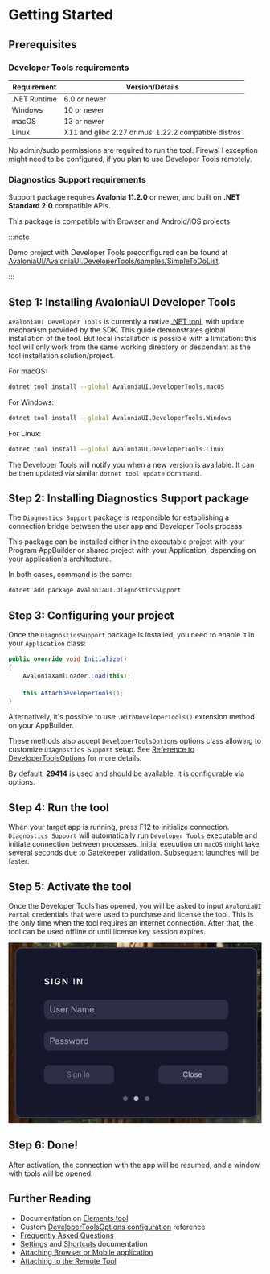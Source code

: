 # Getting Started

## Prerequisites

### Developer Tools requirements

| Requirement | Version/Details |
|------------|-----------------|
| .NET Runtime | 6.0 or newer |
| Windows | 10 or newer |
| macOS | 13 or newer |
| Linux | X11 and glibc 2.27 or musl 1.22.2 compatible distros |

No admin/sudo permissions are required to run the tool. Firewal l exception might need to be configured, if you plan to use Developer Tools remotely.  

### Diagnostics Support requirements

Support package requires **Avalonia 11.2.0** or newer, and built on **.NET Standard 2.0** compatible APIs.

This package is compatible with Browser and Android/iOS projects.

:::note

Demo project with Developer Tools preconfigured can be found at [AvaloniaUI/AvaloniaUI.DeveloperTools/samples/SimpleToDoList](https://github.com/AvaloniaUI/AvaloniaUI.DeveloperTools/tree/main/samples/SimpleToDoList#simpletodolist).

:::

## Step 1: Installing AvaloniaUI Developer Tools

`AvaloniaUI Developer Tools` is currently a native [.NET tool](https://learn.microsoft.com/en-us/dotnet/core/tools/global-tools), with update mechanism provided by the SDK.
This guide demonstrates global installation of the tool. But local installation is possible with a limitation: this tool will only work from the same working directory or descendant as the tool installation solution/project.    

For macOS:

```bash
dotnet tool install --global AvaloniaUI.DeveloperTools.macOS
```

For Windows:

```bash
dotnet tool install --global AvaloniaUI.DeveloperTools.Windows
```

For Linux:

```bash
dotnet tool install --global AvaloniaUI.DeveloperTools.Linux
```

The Developer Tools will notify you when a new version is available.
It can be then updated via similar `dotnet tool update` command.

## Step 2: Installing Diagnostics Support package

The `Diagnostics Support` package is responsible for establishing a connection bridge between the user app and Developer Tools process.

This package can be installed either in the executable project with your Program AppBuilder or shared project with your Application, depending on your application's architecture.

In both cases, command is the same:

```bash
dotnet add package AvaloniaUI.DiagnosticsSupport
```

## Step 3: Configuring your project

Once the `DiagnosticsSupport` package is installed, you need to enable it in your `Application` class:

```csharp
public override void Initialize()
{
    AvaloniaXamlLoader.Load(this);

    this.AttachDeveloperTools();
}
```

Alternatively, it's possible to use `.WithDeveloperTools()` extension method on your AppBuilder.

These methods also accept `DeveloperToolsOptions` options class allowing to customize `Diagnostics Support` setup. See [Reference to DeveloperToolsOptions](./advanced/options-reference.md) for more details.

By default, **29414** is used and should be available. It is configurable via options.

## Step 4: Run the tool

When your target app is running, press F12 to initialize connection.
`Diagnostics Support` will automatically run `Developer Tools` executable and initiate connection between processes.
Initial execution on `macOS` might take several seconds due to Gatekeeper validation. Subsequent launches will be faster.

## Step 5: Activate the tool

Once the Developer Tools has opened, you will be asked to input `AvaloniaUI Portal` credentials that were used to purchase and license the tool. This is the only time when the tool requires an internet connection. After that, the tool can be used offline or until license key session expires.

![Tool Activation](../../../static/img/dev-tools/tool-activation.png)

## Step 6: Done!

After activation, the connection with the app will be resumed, and a window with tools will be opened. 

## Further Reading

- Documentation on [Elements tool](./tools/elements)
- Custom [DeveloperToolsOptions configuration](./advanced/options-reference.md) reference
- [Frequently Asked Questions](./faq)
- [Settings](./settings.md) and [Shortcuts](./shortcuts.md) documentation
- [Attaching Browser or Mobile application](./advanced/attaching-browser-or-mobile.md)
- [Attaching to the Remote Tool](./advanced/attaching-to-the-remote-tool.md)
